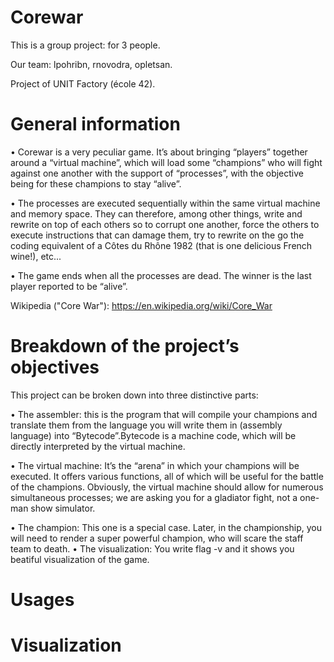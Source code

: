 # Corewar
This is a group project: for 3 people.

Our team: lpohribn, rnovodra, opletsan.

Project of UNIT Factory (école 42).

# General information

• Corewar is a very peculiar game. It’s about bringing “players” together around a “virtual machine”, which will load some “champions” who will fight against one another with the support of “processes”, with the objective being for these champions to stay “alive”.

• The processes are executed sequentially within the same virtual machine and memory space. They can therefore, among other things, write and rewrite on top of each others so to corrupt one another, force the others to execute instructions that can damage them, try to rewrite on the go the coding equivalent of a Côtes du Rhône 1982 (that is one delicious French wine!), etc...

• The game ends when all the processes are dead. The winner is the last player reported to be “alive”.

Wikipedia ("Core War"): https://en.wikipedia.org/wiki/Core_War

# Breakdown of the project’s objectives
This project can be broken down into three distinctive parts:

• The assembler: this is the program that will compile your champions and translate them from the language you will write them in (assembly language) into “Bytecode”.Bytecode is a machine code, which will be directly interpreted by the virtual machine.

• The virtual machine: It’s the “arena” in which your champions will be executed. It offers various functions, all of which will be useful for the battle of the champions. Obviously, the virtual machine should allow for numerous simultaneous processes; we are asking you for a gladiator fight, not a one-man show simulator.

• The champion: This one is a special case. Later, in the championship, you will need to render a super powerful champion, who will scare the staff team to death.
• The visualization: You write flag -v and it shows you beatiful visualization of the game.

#  Usages


# Visualization

